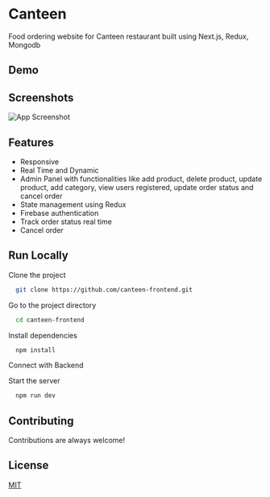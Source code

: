 # Canteen

Food ordering website for Canteen restaurant built using Next.js, Redux, Mongodb


## Demo


## Screenshots

![App Screenshot](https://media.giphy.com/media/O1dloDXTJkLhyAYYu5/giphy.gif)

  
## Features

- Responsive
- Real Time and Dynamic
- Admin Panel with functionalities like add product, delete product, update product, add category, view users registered, update order status and cancel order
- State management using Redux
- Firebase authentication
- Track order status real time
- Cancel order


## Run Locally

Clone the project

```bash
  git clone https://github.com/canteen-frontend.git
```

Go to the project directory

```bash
  cd canteen-frontend
```

Install dependencies

```bash
  npm install
```
Connect with Backend

Start the server

```bash
  npm run dev
```

  
## Contributing

Contributions are always welcome!

  
## License

[MIT](https://choosealicense.com/licenses/mit/)
